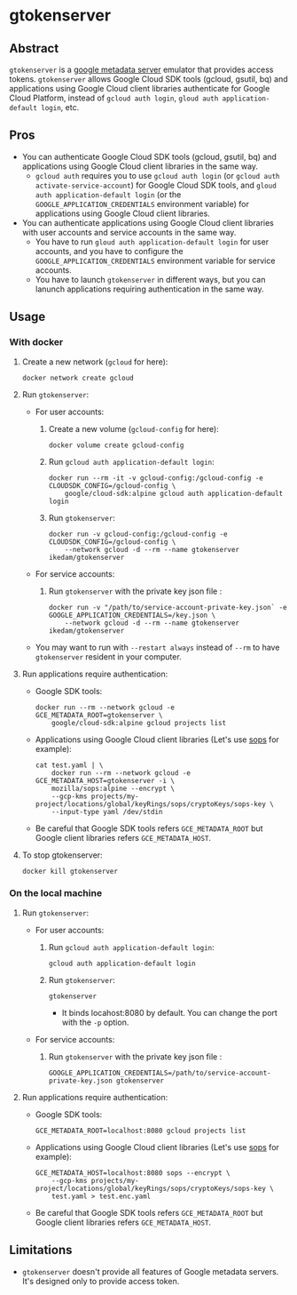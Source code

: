 # gtokenserver

## Abstract

`gtokenserver` is a [google metadata server](https://cloud.google.com/compute/docs/storing-retrieving-metadata) emulator that provides access tokens.
`gtokenserver` allows Google Cloud SDK tools (gcloud, gsutil, bq) and applications using Google Cloud client libraries authenticate for Google Cloud Platform, instead of `gcloud auth login`, `gloud auth application-default login`, etc.


## Pros

* You can authenticate Google Cloud SDK tools (gcloud, gsutil, bq) and applications using Google Cloud client libraries in the same way.
    * `gcloud auth` requires you to use `gcloud auth login` (or `gcloud auth activate-service-account`) for Google Cloud SDK tools, and `gloud auth application-default login` (or the `GOOGLE_APPLICATION_CREDENTIALS` environment variable) for applications using Google Cloud client libraries.
* You can authenticate applications using Google Cloud client libraries with user accounts and service accounts in the same way.
    * You have to run `gloud auth application-default login` for user accounts, and you have to configure the `GOOGLE_APPLICATION_CREDENTIALS` environment variable for service accounts.
    * You have to launch `gtokenserver` in different ways, but you can lanunch applications requiring authentication in the same way.

## Usage

### With docker

1. Create a new network (`gcloud` for here):

    ```shell
    docker network create gcloud
    ```

2. Run `gtokenserver`:

    * For user accounts:

        1. Create a new volume (`gcloud-config` for here):

            ```shell
            docker volume create gcloud-config
            ```

        2. Run `gcloud auth application-default login`:

            ```shell
            docker run --rm -it -v gcloud-config:/gcloud-config -e CLOUDSDK_CONFIG=/gcloud-config \
                google/cloud-sdk:alpine gcloud auth application-default login
            ```

        3. Run `gtokenserver`:

            ```shell
            docker run -v gcloud-config:/gcloud-config -e CLOUDSDK_CONFIG=/gcloud-config \
                --network gcloud -d --rm --name gtokenserver ikedam/gtokenserver
            ```

    * For service accounts:

        1. Run `gtokenserver` with the private key json file :

            ```shell
            docker run -v "/path/to/service-account-private-key.json` -e GOOGLE_APPLICATION_CREDENTIALS=/key.json \
                --network gcloud -d --rm --name gtokenserver ikedam/gtokenserver
            ```

    * You may want to run with `--restart always` instead of `--rm` to have `gtokenserver` resident in your computer.

3. Run applications require authentication:

    * Google SDK tools:

        ```shell
        docker run --rm --network gcloud -e GCE_METADATA_ROOT=gtokenserver \
            google/cloud-sdk:alpine gcloud projects list
        ```

    * Applications using Google Cloud client libraries (Let's use [sops](https://github.com/mozilla/sops#22encrypting-using-gcp-kms) for example):

        ```shell
        cat test.yaml | \
            docker run --rm --network gcloud -e GCE_METADATA_HOST=gtokenserver -i \
            mozilla/sops:alpine --encrypt \
            --gcp-kms projects/my-project/locations/global/keyRings/sops/cryptoKeys/sops-key \
            --input-type yaml /dev/stdin
        ```

    * Be careful that Google SDK tools refers `GCE_METADATA_ROOT` but Google client libraries refers `GCE_METADATA_HOST`.

4. To stop gtokenserver:

    ```shell
    docker kill gtokenserver
    ```

### On the local machine

1. Run `gtokenserver`:

    * For user accounts:

        1. Run `gcloud auth application-default login`:

            ```shell
            gcloud auth application-default login
            ```

        2. Run `gtokenserver`:

            ```shell
            gtokenserver
            ```

            * It binds locahost:8080 by default. You can change the port with the `-p` option.

    * For service accounts:

        1. Run `gtokenserver` with the private key json file :

            ```shell
            GOOGLE_APPLICATION_CREDENTIALS=/path/to/service-account-private-key.json gtokenserver
            ```

2. Run applications require authentication:

    * Google SDK tools:

        ```shell
        GCE_METADATA_ROOT=localhost:8080 gcloud projects list
        ```

    * Applications using Google Cloud client libraries (Let's use [sops](https://github.com/mozilla/sops#22encrypting-using-gcp-kms) for example):

        ```shell
        GCE_METADATA_HOST=localhost:8080 sops --encrypt \
            --gcp-kms projects/my-project/locations/global/keyRings/sops/cryptoKeys/sops-key \
            test.yaml > test.enc.yaml
        ```

    * Be careful that Google SDK tools refers `GCE_METADATA_ROOT` but Google client libraries refers `GCE_METADATA_HOST`.


## Limitations

* `gtokenserver` doesn't provide all features of Google metadata servers. It's designed only to provide access token.
